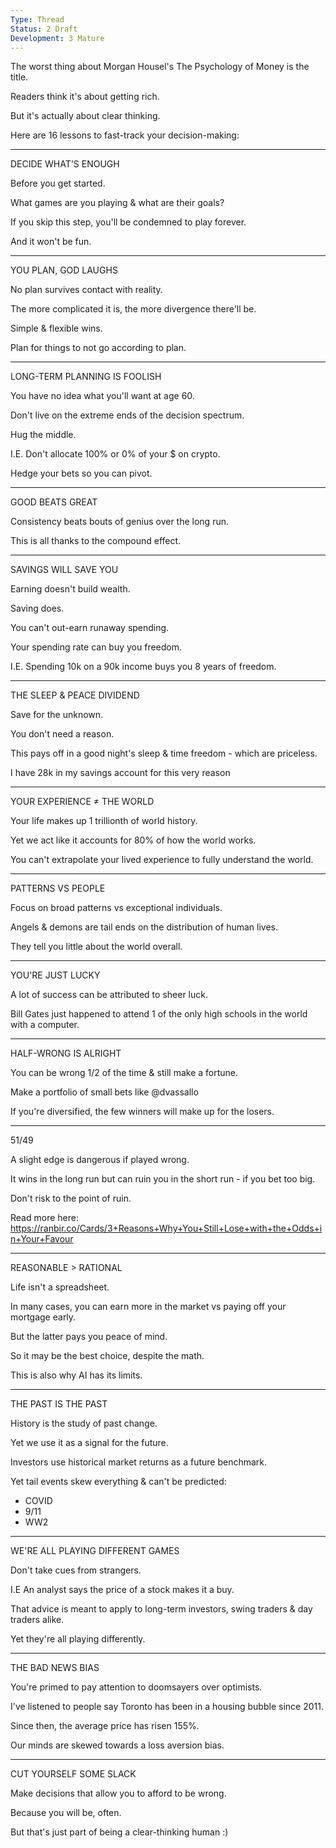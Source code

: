```yaml
---
Type: Thread
Status: 2 Draft
Development: 3 Mature
---
```


The worst thing about Morgan Housel's The Psychology of Money is the title.

Readers think it's about getting rich.

But it's actually about clear thinking.

Here are 16 lessons to fast-track your decision-making:

---
DECIDE WHAT'S ENOUGH

Before you get started.

What games are you playing & what are their goals?

If you skip this step, you'll be condemned to play forever.

And it won't be fun.

---
YOU PLAN, GOD LAUGHS

No plan survives contact with reality.

The more complicated it is, the more divergence there'll be.

Simple & flexible wins.

Plan for things to not go according to plan.

---
LONG-TERM PLANNING IS FOOLISH

You have no idea what you'll want at age 60.

Don't live on the extreme ends of the decision spectrum.

Hug the middle.

I.E. Don't allocate 100% or 0% of your $ on crypto.

Hedge your bets so you can pivot.

---
GOOD BEATS GREAT

Consistency beats bouts of genius over the long run.

This is all thanks to the compound effect.

---
SAVINGS WILL SAVE YOU

Earning doesn't build wealth.

Saving does.

You can't out-earn runaway spending.

Your spending rate can buy you freedom.

I.E. Spending 10k on a 90k income buys you 8 years of freedom.

---
THE SLEEP & PEACE DIVIDEND

Save for the unknown.

You don't need a reason.

This pays off in a good night's sleep & time freedom - which are priceless.

I have 28k in my savings account for this very reason

---
YOUR EXPERIENCE ≠ THE WORLD

Your life makes up 1 trillionth of world history.

Yet we act like it accounts for 80% of how the world works.

You can't extrapolate your lived experience to fully understand the world.

---
PATTERNS VS PEOPLE

Focus on broad patterns vs exceptional individuals.

Angels & demons are tail ends on the distribution of human lives.

They tell you little about the world overall.

---
YOU'RE JUST LUCKY

A lot of success can be attributed to sheer luck.

Bill Gates just happened to attend 1 of the only high schools in the world with a computer.

---
HALF-WRONG IS ALRIGHT

You can be wrong 1/2 of the time & still make a fortune.

Make a portfolio of small bets like @dvassallo 

If you're diversified, the few winners will make up for the losers.

---
51/49

A slight edge is dangerous if played wrong.

It wins in the long run but can ruin you in the short run - if you bet too big.

Don't risk to the point of ruin.

Read more here:
https://ranbir.co/Cards/3+Reasons+Why+You+Still+Lose+with+the+Odds+in+Your+Favour

---
REASONABLE > RATIONAL

Life isn't a spreadsheet.

In many cases, you can earn more in the market vs paying off your mortgage early.

But the latter pays you peace of mind.

So it may be the best choice, despite the math.

This is also why AI has its limits.

---
THE PAST IS THE PAST

History is the study of past change.

Yet we use it as a signal for the future.

Investors use historical market returns as a future benchmark.

Yet tail events skew everything & can't be predicted:
- COVID
- 9/11
- WW2

---
WE'RE ALL PLAYING DIFFERENT GAMES

Don't take cues from strangers.

I.E An analyst says the price of a stock makes it a buy.

That advice is meant to apply to long-term investors, swing traders & day traders alike.

Yet they're all playing differently.

---
THE BAD NEWS BIAS

You're primed to pay attention to doomsayers over optimists.

I've listened to people say Toronto has been in a housing bubble since 2011.

Since then, the average price has risen 155%.

Our minds are skewed towards a loss aversion bias.

---
CUT YOURSELF SOME SLACK

Make decisions that allow you to afford to be wrong.

Because you will be, often.

But that's just part of being a clear-thinking human :)